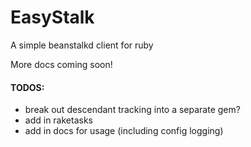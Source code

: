 # EasyStalk
A simple beanstalkd client for ruby


More docs coming soon!



#### TODOS:
* break out descendant tracking into a separate gem?
* add in raketasks
* add in docs for usage (including config logging)
